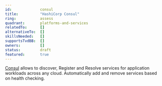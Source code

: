 ```yaml
---
id:             consul
title:      	"HashiCorp Consul"
ring:       	assess
quadrant:   	platforms-and-services
relatedTo:		[]
alternativeTo:	[]
skillsNeeded:	[]
supportsTvdBB:	[]
owners:         [] 
status:			draft
featured:       true
---
```


[Consul](https://www.hashicorp.com/products/consul) allows to discover, Register and Resolve services for application workloads across any cloud. Automatically add and remove services based on health checking.
